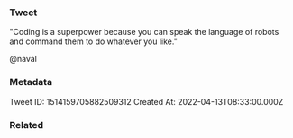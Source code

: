 ### Tweet
"Coding is a superpower because you can speak the language of robots and command them to do whatever you like."

@naval

### Metadata
Tweet ID: 1514159705882509312
Created At: 2022-04-13T08:33:00.000Z

### Related

